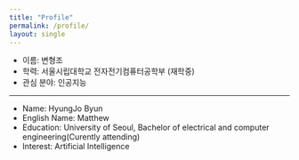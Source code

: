 ```yaml
---
title: "Profile"
permalink: /profile/
layout: single
---
```

* 이름: 변형조  
* 학력: 서울시립대학교 전자전기컴퓨터공학부 (재학중)  
* 관심 분야: 인공지능  

_ _ _

* Name: HyungJo Byun  
* English Name: Matthew
* Education: University of Seoul, Bachelor of electrical and computer engineering(Curently attending)  
* Interest: Artificial Intelligence